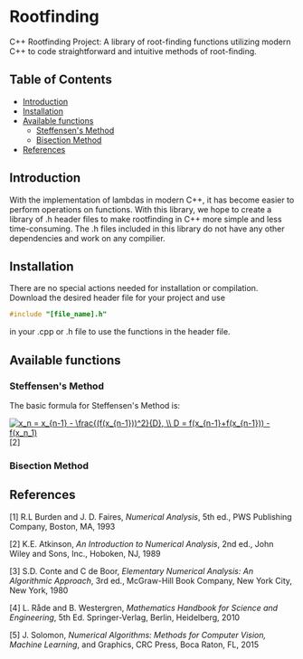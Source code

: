 # Rootfinding
C++ Rootfinding Project: A library of root-finding functions utilizing modern C++ to code straightforward and intuitive methods of root-finding.

## Table of Contents
* [Introduction](#introduction)
* [Installation](#installation)
* [Available functions](#functions)
  - [Steffensen's Method](#steffensen)
  - [Bisection Method](#bisection)
* [References](#references)

## <a name = "introduction"></a> Introduction
With the implementation of lambdas in modern C++, it has become easier to perform operations on functions. With this library, we hope to create a library of .h header files to make rootfinding in C++ more simple and less time-consuming. The .h files included in this library do not have any other dependencies and work on any compilier.

## <a name = "installation"></a> Installation
There are no special actions needed for installation or compilation. Download the desired header file for your project and use 
```cpp 
#include "[file_name].h" 
``` 
in your .cpp or .h file to use the functions in the header file.

## <a name = "functions"></a> Available functions
### <a name = "steffensen"></a> Steffensen's Method
The basic formula for Steffensen's Method is:

<a href="https://www.codecogs.com/eqnedit.php?latex=x_n&space;=&space;x_{n-1}&space;-&space;\frac{(f(x_{n-1}))^2}{D},&space;\\&space;D&space;=&space;f(x_{n-1}&plus;f(x_{n-1}))&space;-&space;f(x_n_1)" target="_blank"><img src="https://latex.codecogs.com/gif.latex?x_n&space;=&space;x_{n-1}&space;-&space;\frac{(f(x_{n-1}))^2}{D},&space;\\&space;D&space;=&space;f(x_{n-1}&plus;f(x_{n-1}))&space;-&space;f(x_n_1)" title="x_n = x_{n-1} - \frac{(f(x_{n-1}))^2}{D}, \\ D = f(x_{n-1}+f(x_{n-1})) - f(x_n_1)" /></a> [2]

### <a name = "bisection"></a> Bisection Method

## <a name = "references"></a> References
[1] R.L Burden and J. D. Faires, *Numerical Analysis*, 5th ed., PWS Publishing Company, Boston, MA, 1993

[2] K.E. Atkinson, *An Introduction to Numerical Analysis*, 2nd ed., John Wiley and Sons, Inc., Hoboken, NJ, 1989

[3] S.D. Conte and C de Boor, *Elementary Numerical Analysis: An Algorithmic Approach*, 3rd ed., McGraw-Hill Book Company, New York City, New York, 1980

[4] L. Råde and B. Westergren, *Mathematics Handbook for Science and Engineering*, 5th Ed. Springer-Verlag, Berlin, Heidelberg, 2010

[5] J. Solomon, *Numerical Algorithms: Methods for Computer Vision, Machine Learning*, and Graphics, CRC Press, Boca Raton, FL, 2015
